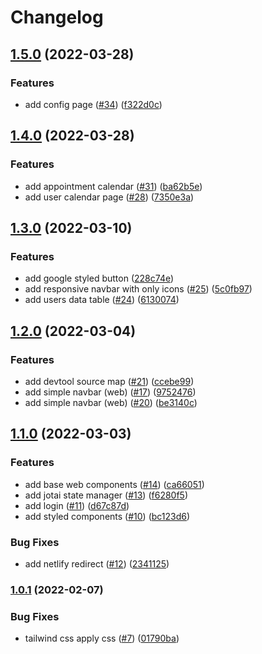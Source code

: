 # Changelog

## [1.5.0](https://github.com/educhavezbarreto/appointment-app/compare/v1.4.0...v1.5.0) (2022-03-28)


### Features

* add config page ([#34](https://github.com/educhavezbarreto/appointment-app/issues/34)) ([f322d0c](https://github.com/educhavezbarreto/appointment-app/commit/f322d0cccde7b9af38803cb85c3736b6322ae039))

## [1.4.0](https://github.com/educhavezbarreto/appointment-app/compare/v1.3.0...v1.4.0) (2022-03-28)


### Features

* add appointment calendar ([#31](https://github.com/educhavezbarreto/appointment-app/issues/31)) ([ba62b5e](https://github.com/educhavezbarreto/appointment-app/commit/ba62b5e103f8448cf827db374da15aecefc45570))
* add user calendar page ([#28](https://github.com/educhavezbarreto/appointment-app/issues/28)) ([7350e3a](https://github.com/educhavezbarreto/appointment-app/commit/7350e3ae1398640dd8c5c8894d0b71d2abdc767f))

## [1.3.0](https://github.com/educhavezbarreto/appointment-app/compare/v1.2.0...v1.3.0) (2022-03-10)


### Features

* add google styled button ([228c74e](https://github.com/educhavezbarreto/appointment-app/commit/228c74e82d50c8fc0ed8546c39c6cb5ca4b90b29))
* add responsive navbar with only icons ([#25](https://github.com/educhavezbarreto/appointment-app/issues/25)) ([5c0fb97](https://github.com/educhavezbarreto/appointment-app/commit/5c0fb971545b24584711cce5d86ff9d882f76e7e))
* add users data table ([#24](https://github.com/educhavezbarreto/appointment-app/issues/24)) ([6130074](https://github.com/educhavezbarreto/appointment-app/commit/6130074a3ea832c99a6c9c72633155dba4a1305d))

## [1.2.0](https://github.com/educhavezbarreto/appointment-app/compare/v1.1.0...v1.2.0) (2022-03-04)


### Features

* add devtool source map ([#21](https://github.com/educhavezbarreto/appointment-app/issues/21)) ([ccebe99](https://github.com/educhavezbarreto/appointment-app/commit/ccebe991ef381923486f93e8cc21e09e518d1735))
* add simple navbar (web) ([#17](https://github.com/educhavezbarreto/appointment-app/issues/17)) ([9752476](https://github.com/educhavezbarreto/appointment-app/commit/97524760aabfd6d0854b0f953a86920681c1711f))
* add simple navbar (web) ([#20](https://github.com/educhavezbarreto/appointment-app/issues/20)) ([be3140c](https://github.com/educhavezbarreto/appointment-app/commit/be3140cc6fbfcacd496cd4728bd4cdbfac71cea1))

## [1.1.0](https://github.com/educhavezbarreto/appointment-app/compare/v1.0.1...v1.1.0) (2022-03-03)


### Features

* add base web components ([#14](https://github.com/educhavezbarreto/appointment-app/issues/14)) ([ca66051](https://github.com/educhavezbarreto/appointment-app/commit/ca660517fd921ad24211135c4ba0add9d0cddc95))
* add jotai state manager ([#13](https://github.com/educhavezbarreto/appointment-app/issues/13)) ([f6280f5](https://github.com/educhavezbarreto/appointment-app/commit/f6280f5b7ef92aa0eda6c167733a862c859035a5))
* add login ([#11](https://github.com/educhavezbarreto/appointment-app/issues/11)) ([d67c87d](https://github.com/educhavezbarreto/appointment-app/commit/d67c87daa9f33e39e2ce2b2d0542ae022dfd195d))
* add styled components ([#10](https://github.com/educhavezbarreto/appointment-app/issues/10)) ([bc123d6](https://github.com/educhavezbarreto/appointment-app/commit/bc123d6d69fdda9667c96ee8a7a60547dd4c818b))


### Bug Fixes

* add netlify redirect ([#12](https://github.com/educhavezbarreto/appointment-app/issues/12)) ([2341125](https://github.com/educhavezbarreto/appointment-app/commit/234112556f8094e7665f074e7d1368a8b14b0e09))

### [1.0.1](https://github.com/educhavezbarreto/appointment-app/compare/v1.0.0...v1.0.1) (2022-02-07)


### Bug Fixes

* tailwind css apply css ([#7](https://github.com/educhavezbarreto/appointment-app/issues/7)) ([01790ba](https://github.com/educhavezbarreto/appointment-app/commit/01790ba9ecb01f8f67de18f61045f74450727687))
